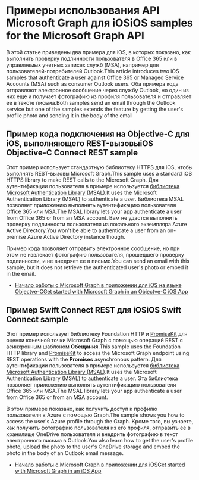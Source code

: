 # <a name="ios-samples-for-the-microsoft-graph-api"></a><span data-ttu-id="49b60-101">Примеры использования API Microsoft Graph для iOS</span><span class="sxs-lookup"><span data-stu-id="49b60-101">iOS samples for the Microsoft Graph API</span></span>
<span data-ttu-id="49b60-102">В этой статье приведены два примера для iOS, в которых показано, как выполнить проверку подлинности пользователя в Office 365 или в управляемых учетных записях служб (MSA), например для пользователей-потребителей Outlook.</span><span class="sxs-lookup"><span data-stu-id="49b60-102">This article introduces two iOS samples that authenticate a user against Office 365 or Managed Service Accounts (MSA) such as consumer Outlook users.</span></span> <span data-ttu-id="49b60-103">Оба примера кода отправляют электронное сообщение через службу Outlook, но один из них еще и получает фотографию из профиля пользователя и отправляет ее в тексте письма.</span><span class="sxs-lookup"><span data-stu-id="49b60-103">Both samples send an email through the Outlook service but one of the samples extends the feature by getting the user's profile photo and sending it in the body of the email</span></span>

## <a name="ios-objective-c-connect-rest-sample"></a><span data-ttu-id="49b60-104">Пример кода подключения на Objective-C для iOS, выполняющего REST-вызовы</span><span class="sxs-lookup"><span data-stu-id="49b60-104">iOS Objective-C Connect REST sample</span></span>
<span data-ttu-id="49b60-105">Этот пример использует стандартную библиотеку HTTPS для iOS, чтобы выполнять REST-вызовы Microsoft Graph.</span><span class="sxs-lookup"><span data-stu-id="49b60-105">This sample uses a standard iOS HTTPS library to make REST calls to the Microsoft Graph.</span></span> <span data-ttu-id="49b60-106">Для аутентификации пользователя в примере используется [библиотека Microsoft Authentication Library (MSAL)](https://github.com/AzureAD/microsoft-authentication-library-for-objc/blob/dev/README.md).</span><span class="sxs-lookup"><span data-stu-id="49b60-106">It uses the Microsoft Authentication Library (MSAL) to authenticate a user.</span></span> <span data-ttu-id="49b60-107">Библиотека MSAL позволяет приложению выполнять аутентификацию пользователя Office 365 или MSA.</span><span class="sxs-lookup"><span data-stu-id="49b60-107">The MSAL library lets your app authenticate a user from Office 365 or from an MSA account.</span></span> <span data-ttu-id="49b60-108">Вам не удастся выполнить проверку подлинности пользователя из локального экземпляра Azure Active Directory.</span><span class="sxs-lookup"><span data-stu-id="49b60-108">You won't be able to authenticate a user from an on-premise Azure Active Directory instance though.</span></span>

<span data-ttu-id="49b60-109">Пример кода позволяет отправить электронное сообщение, но при этом не извлекает фотографию пользователя, прошедшего проверку подлинности, и не внедряет ее в письмо.</span><span class="sxs-lookup"><span data-stu-id="49b60-109">You can send an email with this sample, but it does not retrieve the authenticated user's photo or embed it in the email.</span></span>

- [<span data-ttu-id="49b60-110">Начало работы с Microsoft Graph в приложении для iOS на языке Objectve-C</span><span class="sxs-lookup"><span data-stu-id="49b60-110">Get started with Microsoft Graph in an Objectve-C iOS App</span></span>](ios_objectivec.md)

## <a name="ios-swift-connect-rest-sample"></a><span data-ttu-id="49b60-111">Пример Swift Connect REST для iOS</span><span class="sxs-lookup"><span data-stu-id="49b60-111">iOS Swift Connect sample</span></span>
<span data-ttu-id="49b60-112">Этот пример использует библиотеку Foundation HTTP и [PromiseKit](https://github.com/mxcl/PromiseKit/blob/master/README.md) для оценки конечной точки Microsoft Graph с помощью операций REST с асинхронным шаблоном **Обещания**.</span><span class="sxs-lookup"><span data-stu-id="49b60-112">This sample uses the Foundation HTTP library and [PromiseKit](https://github.com/mxcl/PromiseKit/blob/master/README.md) to access the Microsoft Graph endpoint using REST operations with the **Promises** asynchronous pattern.</span></span> <span data-ttu-id="49b60-113">Для аутентификации пользователя в примере используется [библиотека Microsoft Authentication Library (MSAL)](https://github.com/AzureAD/microsoft-authentication-library-for-objc/blob/dev/README.md).</span><span class="sxs-lookup"><span data-stu-id="49b60-113">It uses the Microsoft Authentication Library (MSAL) to authenticate a user.</span></span> <span data-ttu-id="49b60-114">Эта библиотека позволяет приложению выполнять аутентификацию пользователя Office 365 или MSA.</span><span class="sxs-lookup"><span data-stu-id="49b60-114">The MSAL library lets your app authenticate a user from Office 365 or from an MSA account.</span></span>

<span data-ttu-id="49b60-115">В этом примере показано, как получить доступ к профилю пользователя в Azure с помощью Graph.</span><span class="sxs-lookup"><span data-stu-id="49b60-115">The sample shows you how to access the user's Azure profile through the Graph.</span></span> <span data-ttu-id="49b60-116">Кроме того, вы узнаете, как получить фотографию пользователя из его профиля, отправить ее в хранилище OneDrive пользователя и внедрить фотографию в текст электронного письма в Outlook.</span><span class="sxs-lookup"><span data-stu-id="49b60-116">You also learn how to get the user's profile photo, upload the photo to the user's OneDrive storage and embed the photo in the body of an Outlook email message.</span></span>

- [<span data-ttu-id="49b60-117">Начало работы с Microsoft Graph в приложении для iOS</span><span class="sxs-lookup"><span data-stu-id="49b60-117">Get started with Microsoft Graph in an iOS App</span></span>](ios_swift.md)
